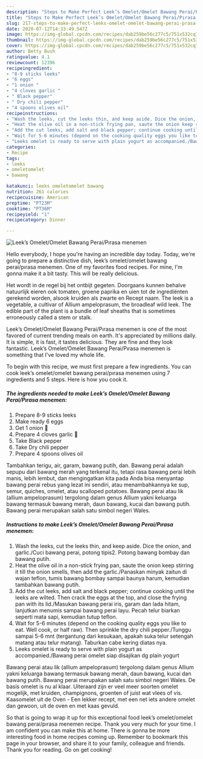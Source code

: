 ```yaml
---
description: "Steps to Make Perfect Leek’s Omelet/Omelet Bawang Perai/Pırasa menemen"
title: "Steps to Make Perfect Leek’s Omelet/Omelet Bawang Perai/Pırasa menemen"
slug: 217-steps-to-make-perfect-leeks-omelet-omelet-bawang-perai-prasa-menemen
date: 2020-07-12T14:33:49.547Z
image: https://img-global.cpcdn.com/recipes/dab259be56c277c5/751x532cq70/leeks-omeletomelet-bawang-peraipirasa-menemen-recipe-main-photo.jpg
thumbnail: https://img-global.cpcdn.com/recipes/dab259be56c277c5/751x532cq70/leeks-omeletomelet-bawang-peraipirasa-menemen-recipe-main-photo.jpg
cover: https://img-global.cpcdn.com/recipes/dab259be56c277c5/751x532cq70/leeks-omeletomelet-bawang-peraipirasa-menemen-recipe-main-photo.jpg
author: Betty Bush
ratingvalue: 4.1
reviewcount: 12396
recipeingredient:
- "8-9 sticks leeks"
- "6 eggs"
- "1 onion "
- "4 cloves garlic "
- " Black pepper"
- " Dry chili pepper"
- "4 spoons olives oil"
recipeinstructions:
- "Wash the leeks, cut the leeks thin, and keep aside. Dice the onion, and garlic./Cuci bawang perai, potong tipis2. Potong bawang bombay dan bawang putih."
- "Heat the olive oil in a non-stick frying pan, saute the onion keep stirring it till the onion smells, then add the garlic./Panaskan minyak zaitun di wajan teflon, tumis bawang bombay sampai baunya harum, kemudian tambahkan bawang putih."
- "Add the cut leeks, add salt and black pepper; continue cooking until the leeks are wilted. Then crack the eggs at the top, and close the frying pan with its lid./Masukan bawang perai iris, garam dan lada hitam, lanjutkan menumis sampai bawang perai layu. Pecah telur biarkan seperti mata sapi, kemudian tutup teflon."
- "Wait for 5-6 minutes (depend on the cooking quality eggs you like to eat. Well cook, or half raw). Then sprinkle the dry chili pepper./Tunggu sampai 5-6 mnt (tergantung dari kesukaan, apakah suka telur setengah matang atau telur matang). Taburkan cabe kering diatas nya."
- "Leeks omelet is ready to serve with plain yogurt as accompanied./Bawang perai omelet siap disajikan dg plain yogurt"
categories:
- Recipe
tags:
- leeks
- omeletomelet
- bawang

katakunci: leeks omeletomelet bawang 
nutrition: 261 calories
recipecuisine: American
preptime: "PT23M"
cooktime: "PT36M"
recipeyield: "1"
recipecategory: Dinner

---
```



![Leek’s Omelet/Omelet Bawang Perai/Pırasa menemen](https://img-global.cpcdn.com/recipes/dab259be56c277c5/751x532cq70/leeks-omeletomelet-bawang-peraipirasa-menemen-recipe-main-photo.jpg)

Hello everybody, I hope you're having an incredible day today. Today, we're going to prepare a distinctive dish, leek’s omelet/omelet bawang perai/pırasa menemen. One of my favorites food recipes. For mine, I'm gonna make it a bit tasty. This will be really delicious.

Het wordt in de regel bij het ontbijt gegeten. Doorgaans kunnen behalve natuurlijk eieren ook tomaten, groene paprika en uien tot de ingrediënten gerekend worden, alsook kruiden als zwarte en Recept naam. The leek is a vegetable, a cultivar of Allium ampeloprasum, the broadleaf wild leek. The edible part of the plant is a bundle of leaf sheaths that is sometimes erroneously called a stem or stalk.

Leek’s Omelet/Omelet Bawang Perai/Pırasa menemen is one of the most favored of current trending meals on earth. It's appreciated by millions daily. It is simple, it is fast, it tastes delicious. They are fine and they look fantastic. Leek’s Omelet/Omelet Bawang Perai/Pırasa menemen is something that I've loved my whole life.


To begin with this recipe, we must first prepare a few ingredients. You can cook leek’s omelet/omelet bawang perai/pırasa menemen using 7 ingredients and 5 steps. Here is how you cook it.

<!--inarticleads1-->

##### The ingredients needed to make Leek’s Omelet/Omelet Bawang Perai/Pırasa menemen:

1. Prepare 8-9 sticks leeks
1. Make ready 6 eggs
1. Get 1 onion 🧅
1. Prepare 4 cloves garlic 🧄
1. Take  Black pepper
1. Take  Dry chili pepper
1. Prepare 4 spoons olives oil


Tambahkan terigu, air, garam, bawang putih, dan. Bawang perai adalah sepupu dari bawang merah yang terkenal itu, tetapi rasa bawang perai lebih manis, lebih lembut, dan mengingatkan kita pada Anda bisa menyantap bawang perai rebus yang lezat ini sendiri, atau menambahkannya ke sup, semur, quiches, omelet, atau scalloped potatoes. Bawang perai atau lik (allium ampeloprasum) tergolong dalam genus Allium yakni keluarga bawang termasuk bawang merah, daun bawang, kucai dan bawang putih. Bawang perai merupakan salah satu simbol negeri Wales. 

<!--inarticleads2-->

##### Instructions to make Leek’s Omelet/Omelet Bawang Perai/Pırasa menemen:

1. Wash the leeks, cut the leeks thin, and keep aside. Dice the onion, and garlic./Cuci bawang perai, potong tipis2. Potong bawang bombay dan bawang putih.
1. Heat the olive oil in a non-stick frying pan, saute the onion keep stirring it till the onion smells, then add the garlic./Panaskan minyak zaitun di wajan teflon, tumis bawang bombay sampai baunya harum, kemudian tambahkan bawang putih.
1. Add the cut leeks, add salt and black pepper; continue cooking until the leeks are wilted. Then crack the eggs at the top, and close the frying pan with its lid./Masukan bawang perai iris, garam dan lada hitam, lanjutkan menumis sampai bawang perai layu. Pecah telur biarkan seperti mata sapi, kemudian tutup teflon.
1. Wait for 5-6 minutes (depend on the cooking quality eggs you like to eat. Well cook, or half raw). Then sprinkle the dry chili pepper./Tunggu sampai 5-6 mnt (tergantung dari kesukaan, apakah suka telur setengah matang atau telur matang). Taburkan cabe kering diatas nya.
1. Leeks omelet is ready to serve with plain yogurt as accompanied./Bawang perai omelet siap disajikan dg plain yogurt


Bawang perai atau lik (allium ampeloprasum) tergolong dalam genus Allium yakni keluarga bawang termasuk bawang merah, daun bawang, kucai dan bawang putih. Bawang perai merupakan salah satu simbol negeri Wales. De basis omelet is nu al klaar. Uiteraard zijn er veel meer soorten omelet mogelijk, met kruiden, champignons, groenten of juist wat vlees of vis. Kaasomelet uit de Oven - Een lekker recept, met een net iets andere omelet dan gewoon, uit de oven en met kaas gevuld. 

So that is going to wrap it up for this exceptional food leek’s omelet/omelet bawang perai/pırasa menemen recipe. Thank you very much for your time. I am confident you can make this at home. There is gonna be more interesting food in home recipes coming up. Remember to bookmark this page in your browser, and share it to your family, colleague and friends. Thank you for reading. Go on get cooking!
